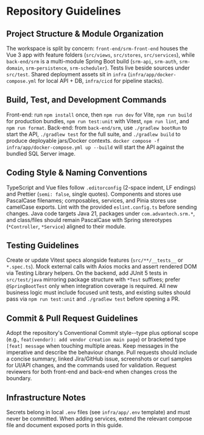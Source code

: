 # Repository Guidelines

## Project Structure & Module Organization
The workspace is split by concern: `front-end/srm-front-end` houses the Vue 3 app with feature folders (`src/views`, `src/stores`, `src/services`), while `back-end/srm` is a multi-module Spring Boot build (`srm-api`, `srm-auth`, `srm-domain`, `srm-persistence`, `srm-scheduler`). Tests live beside sources under `src/test`. Shared deployment assets sit in `infra` (`infra/app/docker-compose.yml` for local API + DB, `infra/cicd` for pipeline stacks).

## Build, Test, and Development Commands
Front-end: run `npm install` once, then `npm run dev` for Vite, `npm run build` for production bundles, `npm run test:unit` with Vitest, `npm run lint`, and `npm run format`. Back-end: from `back-end/srm`, use `./gradlew bootRun` to start the API, `./gradlew test` for the full suite, and `./gradlew build` to produce deployable jars/Docker contexts. `docker compose -f infra/app/docker-compose.yml up --build` will start the API against the bundled SQL Server image.

## Coding Style & Naming Conventions
TypeScript and Vue files follow `.editorconfig` (2-space indent, LF endings) and Prettier (`semi: false`, single quotes). Components and stores use PascalCase filenames; composables, services, and Pinia stores use camelCase exports. Lint with the provided `eslint.config.ts` before sending changes. Java code targets Java 21, packages under `com.advantech.srm.*`, and class/files should remain PascalCase with Spring stereotypes (`*Controller`, `*Service`) aligned to their module.

## Testing Guidelines
Create or update Vitest specs alongside features (`src/**/__tests__` or `*.spec.ts`). Mock external calls with Axios mocks and assert rendered DOM via Testing Library helpers. On the backend, add JUnit 5 tests in `src/test/java` mirroring package structure with `*Test` suffixes; prefer `@SpringBootTest` only when integration coverage is required. All new business logic must include focused unit tests, and existing suites should pass via `npm run test:unit` and `./gradlew test` before opening a PR.

## Commit & Pull Request Guidelines
Adopt the repository's Conventional Commit style--type plus optional scope (e.g., `feat(vendor): add vendor creation main page`) or bracketed type `[feat] message` when touching multiple areas. Keep messages in the imperative and describe the behaviour change. Pull requests should include a concise summary, linked Jira/GitHub issue, screenshots or curl samples for UI/API changes, and the commands used for validation. Request reviewers for both front-end and back-end when changes cross the boundary.

## Infrastructure Notes
Secrets belong in local `.env` files (see `infra/app/.env` template) and must never be committed. When adding services, extend the relevant compose file and document exposed ports in this guide.
